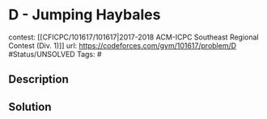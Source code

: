 # D - Jumping Haybales

contest: [[CFICPC/101617/101617|2017-2018 ACM-ICPC Southeast Regional Contest (Div. 1)]]
url: https://codeforces.com/gym/101617/problem/D
#Status/UNSOLVED
Tags: #

## Description

## Solution

